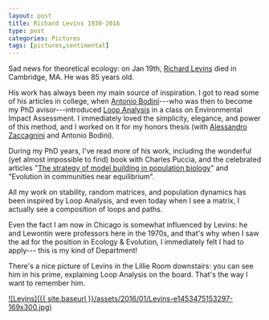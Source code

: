 ```yaml
---
layout: post
title: Richard Levins 1930-2016
type: post
categories: Pictures
tags: [pictures,sentimental]
---
```


<p>Sad news for theoretical ecology: on Jan 19th, <a href="https://en.wikipedia.org/wiki/Richard_Levins">Richard Levins</a> died in Cambridge, MA. He was 85 years old.</p>
<p>His work has always been my main source of inspiration. I got to read some of his articles in college, when <a href="http://www.antoniobodini.com/">Antonio Bodini</a>---who was then to become my PhD avisor---introduced <a href="http://ipmnet.org/loop/">Loop Analysis</a> in a class on Environmental Impact Assessment. I immediately loved the simplicity, elegance, and power of this method, and I worked on it for my honors thesis (with <a href="http://www.math.unipr.it/~zaccagni/">Alessandro Zaccagnini</a> and Antonio Bodini).</p>
<p>During my PhD years, I've read more of his work, including the wonderful (yet almost impossible to find) book with Charles Puccia, and the celebrated articles "<a href="https://mechanism.ucsd.edu/teaching/models/levins.modelbuilding.pdf">The strategy of model building in population biology</a>" and "Evolution in communities near equilibrium".</p>
<p>All my work on stability, random matrices, and population dynamics has been inspired by Loop Analysis, and even today when I see a matrix, I actually see a composition of loops and paths.</p>
<p>Even the fact I am now in Chicago is somewhat influenced by Levins: he and Lewontin were professors here in the 1970s, and that's why when I saw the ad for the position in Ecology &amp; Evolution, I immediately felt I had to apply---
this is my kind of Department!

There's a nice picture of Levins in the Lillie Room downstairs: you can see him in his prime, explaining Loop Analysis on the board. That's the way I want to remember him.

[![Levins]({{ site.baseurl }}/assets/2016/01/Levins-e1453475153297-169x300.jpg)](http://allesinalab.uchicago.edu/wp-content/uploads/2016/01/Levins-e1453475153297.jpg)


